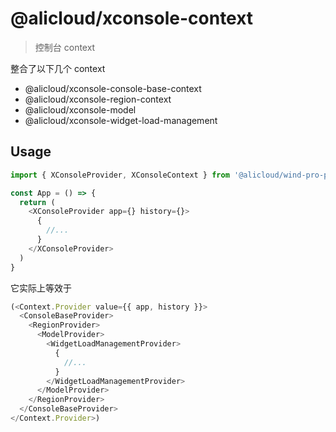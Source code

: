 # @alicloud/xconsole-context

> 控制台 context

整合了以下几个 context

* @alicloud/xconsole-console-base-context
* @alicloud/xconsole-region-context
* @alicloud/xconsole-model
* @alicloud/xconsole-widget-load-management

## Usage

```js
import { XConsoleProvider, XConsoleContext } from '@alicloud/wind-pro-provider';

const App = () => {
  return (
    <XConsoleProvider app={} history={}>
      {
        //...
      }
    </XConsoleProvider>
  )
}
```

它实际上等效于

```js
(<Context.Provider value={{ app, history }}>
  <ConsoleBaseProvider>
    <RegionProvider>
      <ModelProvider>
        <WidgetLoadManagementProvider>
          {
            //...
          }
        </WidgetLoadManagementProvider>
      </ModelProvider>
    </RegionProvider>
  </ConsoleBaseProvider>
</Context.Provider>)
```

